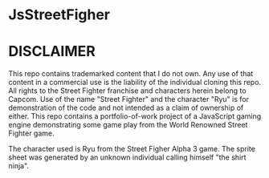 JsStreetFigher
=======

DISCLAIMER
=======
This repo contains trademarked content that I do not own. Any use of that content in a commercial use is the liability of the individual cloning this repo. 
All rights to the Street Fighter franchise and characters herein belong to Capcom. Use of the name "Street Fighter" and the character "Ryu" is for demonstration of the code and not intended as a claim of ownership of either.
This repo contains a portfolio-of-work project of a JavaScript gaming engine demonstrating some game play from the World Renowned Street Fighter game.

The character used is Ryu from the Street Figher Alpha 3 game. The sprite sheet was generated by an unknown individual calling himself "the shirt ninja".


